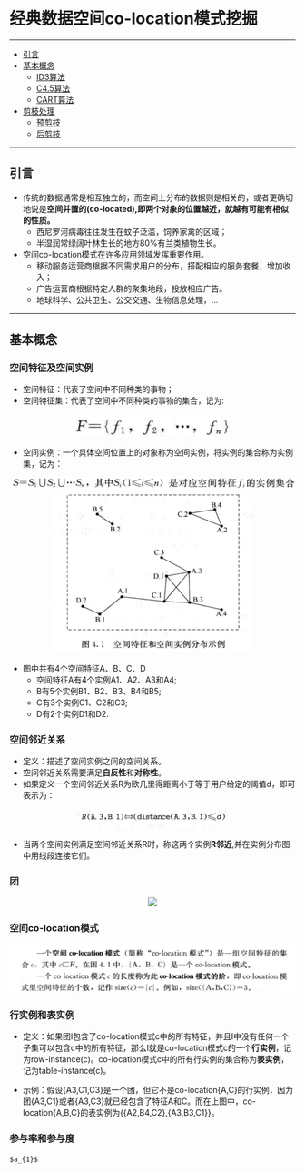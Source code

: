 # 经典数据空间co-location模式挖掘
--------------------------------------------------

<!-- TOC -->

- [引言](#引言)
- [基本概念](#基本概念)
  - [ID3算法](#ID3算法)
  - [C4.5算法](#C4.5算法)
  - [CART算法](#CART算法)
- [剪枝处理](#剪枝处理)
  - [预剪枝](#预剪枝)
  - [后剪枝](#后剪枝)


<!-- /TOC-->
--------------------------------------------------

## 引言
- 传统的数据通常是相互独立的，而空间上分布的数据则是相关的，或者更确切地说是**空间并置的(co-located),即两个对象的位置越近，就越有可能有相似的性质。**
    - 西尼罗河病毒往往发生在蚊子泛滥，饲养家禽的区域；
    - 半湿润常绿阔叶林生长的地方80%有兰类植物生长。
- 空间co-location模式在许多应用领域发挥重要作用。
    - 移动服务运营商根据不同需求用户的分布，搭配相应的服务套餐，增加收入；
    - 广告运营商根据特定人群的聚集地段，投放相应广告。
    - 地球科学、公共卫生、公交交通、生物信息处理，...

--------------------------------------------------

## 基本概念
### 空间特征及空间实例
- 空间特征：代表了空间中不同种类的事物；
- 空间特征集：代表了空间中不同种类的事物的集合，记为:

<div align="center"><img src="./picture/空间特征集.png" height="" /></div>

- 空间实例：一个具体空间位置上的对象称为空间实例，将实例的集合称为实例集，记为：

<div align="center"><img src="./picture/实例集合.png" height="" /></div>

<div align="center"><img src="./picture/空间特征和空间实例分布.png" height="" /></div>

- 图中共有4个空间特征A、B、C、D
    - 空间特征A有4个实例A1、A2、A3和A4;
    - B有5个实例B1、B2、B3、B4和B5;
    - C有3个实例C1、C2和C3;
    - D有2个实例D1和D2.

### 空间邻近关系
- 定义：描述了空间实例之间的空间关系。
- 空间邻近关系需要满足**自反性**和**对称性**。
- 如果定义一个空间邻近关系R为欧几里得距离小于等于用户给定的阈值d，即可表示为：

<div align="center"><img src="./picture/邻近关系R.png" height="" /></div>

- 当两个空间实例满足空间邻近关系R时，称这两个实例**R邻近**,并在实例分布图中用线段连接它们。

### 团

<div align="center"><img src="./picture/团.png" height="" /></div>

### 空间co-location模式

<div align="center"><img src="./picture/空间co-location模式.png" height="" /></div>

### 行实例和表实例
- 定义：如果团I包含了co-location模式c中的所有特征，并且I中没有任何一个子集可以包含c中的所有特征，那么I就是co-location模式c的一个**行实例**，记为row-instance(c)。co-location模式c中的所有行实例的集合称为**表实例**，记为table-instance(c)。

- 示例：假设{A3,C1,C3}是一个团，但它不是co-location{A,C}的行实例，因为团{A3,C1}或者{A3,C3}就已经包含了特征A和C。而在上图中，co-location{A,B,C}的表实例为{{A2,B4,C2},{A3,B3,C1}}。

### 参与率和参与度
`$a_{1}$`




    

   
